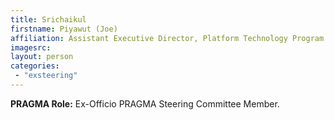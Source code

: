 ```yaml
---
title: Srichaikul
firstname: Piyawut (Joe)
affiliation: Assistant Executive Director, Platform Technology Program National Electronics and Computer Technology Center (NECTEC)
imagesrc: 
layout: person
categories:
 - "exsteering"
---
```


**PRAGMA Role:** Ex-Officio PRAGMA Steering Committee Member.


